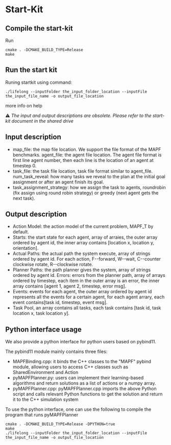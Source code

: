 # Start-Kit

## Compile the start-kit
Run 
```shell
cmake . -DCMAKE_BUILD_TYPE=Release
make
```



## Run the start kit

Runing startkit using
command: 
```
./lifelong --inputFolder the_input_folder_location --inputFile the_input_file_name -o output_file_location
```
more info on help

:warning: *The input and output descriptions are obsolete. Please refer to the start-kit document in the shared drive*

## Input description
+ map_file: the map file location. We support the file format of the MAPF benchmarks.
agent_file: the agent file location. The agent file format is first line agent number, then each line is the location of an agent at timestep 0.
+ task_file: the task file location, task file format similar to agent_file.
num_task_reveal: how many tasks we reveal to the plan at the initial goal assignment or after an agent finish its goal.
+ task_assignment_strategy: how we assign the task to agents, roundrobin (fix assign using round robin strategy) or greedy (next agent gets the next task).

## Output description


+ Action Model: the action model of the current problem, MAPF_T by default.
+ Starts: the start state for each agent, array of arraies, the outer array ordered by agent id, the inner array contains [location x, location y, orientation].
+ Actual Paths: the actual path the system execute, array of strings ordered by agent id. For each action, F--forward, W--wait, C--counter clockwise rotate, R--clockwise rotate.
+ Planner Paths: the path planner gives the system, array of strings ordered by agent id.
Errors: errors from the planner path, array of arrays ordered by timestep, each item in the outer array is an error, the inner array contains [agent 1, agent 2, timestep, error msg].
+ Events: events for each agent, the outer array ordered by agent id represents all the events for a certain agent, for each agent arrary, each event contains[task id, timestep, event msg].
+ Task Pool, an array contains all tasks, each task contains [task id, task location x, task location y].




## Python interface usage
We also provide a python interface for python users based on pybind11.

The pybind11 module mainly contains three files:
+ MAPFBinding.cpp: it binds the C++ classes to the "MAPF" pybind module, allowing users to access  C++ classes such as SharedEnvironment and Action
+ pyMAPFPlanner.py: users can implement their learning-based algorithms and return solutions as a list of actions or a numpy array.
+ pyMAPFPlanner.cpp: pyMAPFPlanner.cpp imports the above Python script and calls relevant Python functions to get the solution and return it to the C++ simulation system

To use the python interface, one can use the following to compile the program that runs pyMAPFPlanner 

```shell
cmake . -DCMAKE_BUILD_TYPE=Release -DPYTHON=true
make
./lifelong --inputFolder the_input_folder_location --inputFile the_input_file_name -o output_file_location
```

